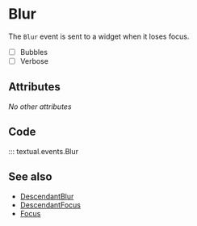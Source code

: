 # Blur

The `Blur` event is sent to a widget when it loses focus.

- [ ] Bubbles
- [ ] Verbose

## Attributes

_No other attributes_

## Code

::: textual.events.Blur

## See also

- [DescendantBlur](descendant_blur.md)
- [DescendantFocus](descendant_focus.md)
- [Focus](focus.md)
